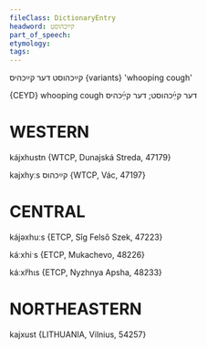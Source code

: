 ```yaml
---
fileClass: DictionaryEntry
headword: קײַכהוסט
part_of_speech: 
etymology: 
tags: 
---
```

קײַכהוסט
דער
קײַכהיס {variants}
'whooping cough'

{CEYD}
whooping cough דער קײַ֜כהוסט; דער קײַ֜כהיס

WESTERN
========

kájxhustn {WTCP, Dunajská Streda, 47179}

kajxhyːs קײַכהוס {WTCP, Vác, 47197}

CENTRAL
========

kájəxhuːs {ETCP, Sîg Felső Szek, 47223}

káːxhiˑs {ETCP, Mukachevo, 48226}

káːxlʲhɩs {ETCP, Nyzhnya Apsha, 48233}

NORTHEASTERN
==============

kajxust {LITHUANIA, Vilnius, 54257}
